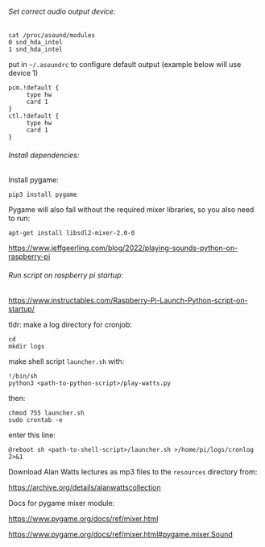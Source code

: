######  Set correct audio output device:
```
cat /proc/asound/modules
0 snd_hda_intel
1 snd_hda_intel
```

put in `~/.asoundrc` to configure default output (example below will use device 1)

```
pcm.!default {
     type hw
     card 1
}
ctl.!default {
     type hw
     card 1
}
```
######  Install dependencies:
Install pygame:
```
pip3 install pygame
``` 
Pygame will also fail without the required mixer libraries, so you also need to run:
```
apt-get install libsdl2-mixer-2.0-0
```
https://www.jeffgeerling.com/blog/2022/playing-sounds-python-on-raspberry-pi

######  Run script on raspberry pi startup:
https://www.instructables.com/Raspberry-Pi-Launch-Python-script-on-startup/

tldr:
make a log directory for cronjob:
```
cd
mkdir logs
```
make shell script `launcher.sh` with:
```
!/bin/sh
python3 <path-to-python-script>/play-watts.py
```
then:
```
chmod 755 launcher.sh
sudo crontab -e
```
enter this line:
```
@reboot sh <path-to-shell-script>/launcher.sh >/home/pi/logs/cronlog 2>&1
```
Download Alan Watts lectures as mp3 files to the `resources` directory from:

https://archive.org/details/alanwattscollection

Docs for pygame mixer module:

https://www.pygame.org/docs/ref/mixer.html

https://www.pygame.org/docs/ref/mixer.html#pygame.mixer.Sound
